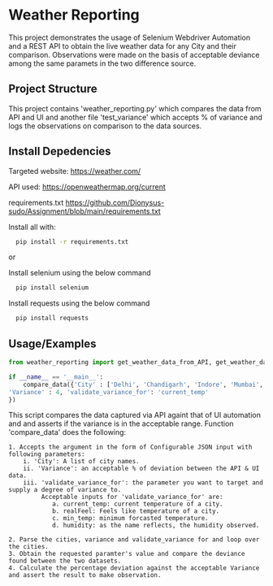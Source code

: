
# Weather Reporting

This project demonstrates the usage of Selenium Webdriver Automation and a REST API to obtain the live weather data for any City and their comparison.
Observations were made on the basis of acceptable deviance among the same paramets in the two difference source.







## Project Structure

This project contains 'weather_reporting.py' which compares the data from API and UI and another file 'test_variance' which accepts % of variance and logs the observations on comparison to the data sources.

## Install Depedencies

Targeted website: https://weather.com/

API used: https://openweathermap.org/current

requirements.txt https://github.com/Dionysus-sudo/Assignment/blob/main/requirements.txt

Install all with: 

```bash
  pip install -r requirements.txt
```
or 

Install selenium using the below command

```bash
  pip install selenium
```

Install requests using the below command

```bash
  pip install requests
```





## Usage/Examples

```python
from weather_reporting import get_weather_data_from_API, get_weather_data_from_UI

if __name__ == '__main__':
    compare_data({'City' : ['Delhi', 'Chandigarh', 'Indore', 'Mumbai', 'Kolkata', 'Texas', 'Shahjahanpur'],
'Variance' : 4, 'validate_variance_for': 'current_temp'
})
```
  

This script compares the data captured via API againt that of UI automation and and asserts if the variance is in the acceptable range.
Function 'compare_data' does the following:

    1. Accepts the argument in the form of Configurable JSON input with following parameters:
        i. 'City': A list of city names.
        ii. 'Variance': an acceptable % of deviation between the API & UI data.
        iii. 'validate_variance_for': the parameter you want to target and supply a degree of variance to.
             Acceptable inputs for 'validate_variance_for' are:
                a. current_temp: current temperature of a city.
                b. realFeel: Feels like temperature of a city.
                c. min_temp: minimum forcasted temperature.
                d. humidity: as the name reflects, the humidity observed.

    2. Parse the cities, variance and validate_variance for and loop over the cities.
    3. Obtain the requested paramter's value and compare the deviance found between the two datasets.
    4. Calculate the percentage deviation against the acceptable Variance and assert the result to make observation.
